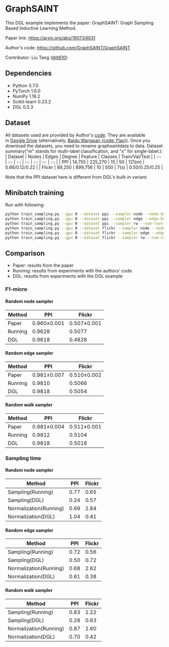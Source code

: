 # GraphSAINT

This DGL example implements the paper: GraphSAINT: Graph Sampling Based Inductive Learning Method.

Paper link: https://arxiv.org/abs/1907.04931

Author's code: https://github.com/GraphSAINT/GraphSAINT

Contributor: Liu Tang ([@lt610](https://github.com/lt610))

## Dependencies

- Python 3.7.0
- PyTorch 1.6.0
- NumPy 1.19.2
- Scikit-learn 0.23.2
- DGL 0.5.3

## Dataset

All datasets used are provided by Author's [code](https://github.com/GraphSAINT/GraphSAINT). They are available in [Google Drive](https://drive.google.com/drive/folders/1zycmmDES39zVlbVCYs88JTJ1Wm5FbfLz) (alternatively, [Baidu Wangpan (code: f1ao)](https://pan.baidu.com/s/1SOb0SiSAXavwAcNqkttwcg#list/path=%2F)). Once you download the datasets, you need to rename graphsaintdata to data. Dataset summary("m" stands for multi-label classification, and "s" for single-label.):
| Dataset | Nodes | Edges | Degree | Feature | Classes | Train/Val/Test |
| :-: | :-: | :-: | :-: | :-: | :-: | :-: |
| PPI | 14,755 | 225,270 | 15 | 50 | 121(m) | 0.66/0.12/0.22 |
| Flickr | 89,250 | 899,756 | 10 | 500 | 7(s) | 0.50/0.25/0.25 |

Note that the PPI dataset here is different from DGL's built-in variant.

## Minibatch training

Run with following:
```bash
python train_sampling.py --gpu 0 --dataset ppi --sampler node --node-budget 6000 --num-repeat 50 --n-epochs 1000 --n-hidden 512 --arch 1-0-1-0
python train_sampling.py --gpu 0 --dataset ppi --sampler edge --edge-budget 4000 --num-repeat 50 --n-epochs 1000 --n-hidden 512 --arch 1-0-1-0 --dropout 0.1
python train_sampling.py --gpu 0 --dataset ppi --sampler rw --num-roots 3000 --length 2 --num-repeat 50 --n-epochs 1000 --n-hidden 512 --arch 1-0-1-0 --dropout 0.1
python train_sampling.py --gpu 0 --dataset flickr --sampler node --node-budget 8000 --num-repeat 25 --n-epochs 30 --n-hidden 256 --arch 1-1-0 --dropout 0.2
python train_sampling.py --gpu 0 --dataset flickr --sampler edge --edge-budget 6000 --num-repeat 25 --n-epochs 15 --n-hidden 256 --arch 1-1-0 --dropout 0.2
python train_sampling.py --gpu 0 --dataset flickr --sampler rw --num-roots 6000 --length 2 --num-repeat 25 --n-epochs 15 --n-hidden 256 --arch 1-1-0 --dropout 0.2
```

## Comparison

* Paper: results from the paper
* Running: results from experiments with the authors' code
* DGL: results from experiments with the DGL example

### F1-micro

#### Random node sampler

| Method | PPI | Flickr |
| --- | --- | --- |
| Paper | 0.960±0.001 | 0.507±0.001 |
| Running | 0.9628 | 0.5077 |
| DGL | 0.9618 | 0.4828 |

#### Random edge sampler

| Method | PPI | Flickr |
| --- | --- | --- |
| Paper | 0.981±0.007 | 0.510±0.002 |
| Running | 0.9810 | 0.5066 |
| DGL | 0.9818 | 0.5054 |

#### Random walk sampler
| Method | PPI | Flickr |
| --- | --- | --- |
| Paper | 0.981±0.004 | 0.511±0.001 |
| Running | 0.9812 | 0.5104 |
| DGL | 0.9818 | 0.5018 |

### Sampling time

#### Random node sampler

| Method | PPI | Flickr |
| --- | --- | --- |
| Sampling(Running) | 0.77 | 0.65 |
| Sampling(DGL) | 0.24 | 0.57 |
| Normalization(Running) | 0.69 | 2.84 |
| Normalization(DGL) | 1.04 | 0.41 |

#### Random edge sampler

| Method | PPI | Flickr |
| --- | --- | --- |
| Sampling(Running) | 0.72 | 0.56 |
| Sampling(DGL) | 0.50 | 0.72 |
| Normalization(Running) | 0.68 | 2.62 |
| Normalization(DGL) | 0.61 | 0.38 |

#### Random walk sampler

| Method | PPI | Flickr |
| --- | --- | --- |
| Sampling(Running) | 0.83 | 1.22 |
| Sampling(DGL) | 0.28 | 0.63 |
| Normalization(Running) | 0.87 | 2.60 |
| Normalization(DGL) | 0.70 | 0.42 |
